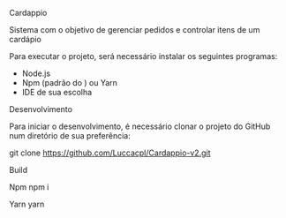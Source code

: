 Cardappio

Sistema com o objetivo de gerenciar pedidos e controlar itens de um cardápio

Para executar o projeto, será necessário instalar os seguintes programas:

* Node.js
* Npm (padrão do ) ou Yarn
* IDE de sua escolha

Desenvolvimento

Para iniciar o desenvolvimento, é necessário clonar o projeto do GitHub num diretório de sua preferência:

git clone https://github.com/Luccacpl/Cardappio-v2.git

Build

Npm
 npm i

Yarn
 yarn
